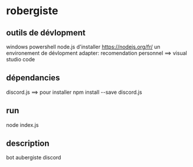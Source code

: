 # robergiste
## outils de dévlopment
windows powershell
node.js d'installer https://nodejs.org/fr/
un environement de dévlopment adapter: recomendation personnel ==> visual studio code
## dépendancies 
discord.js ==> pour installer npm install --save discord.js
## run 
node index.js
## description
bot aubergiste discord
